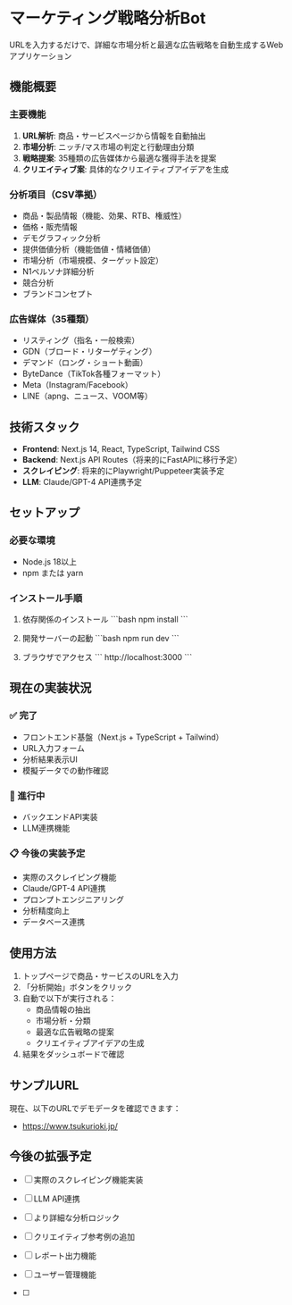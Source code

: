 # マーケティング戦略分析Bot

URLを入力するだけで、詳細な市場分析と最適な広告戦略を自動生成するWebアプリケーション

## 機能概要

### 主要機能
1. **URL解析**: 商品・サービスページから情報を自動抽出
2. **市場分析**: ニッチ/マス市場の判定と行動理由分類
3. **戦略提案**: 35種類の広告媒体から最適な獲得手法を提案
4. **クリエイティブ案**: 具体的なクリエイティブアイデアを生成

### 分析項目（CSV準拠）
- 商品・製品情報（機能、効果、RTB、権威性）
- 価格・販売情報
- デモグラフィック分析
- 提供価値分析（機能価値・情緒価値）
- 市場分析（市場規模、ターゲット設定）
- N1ペルソナ詳細分析
- 競合分析
- ブランドコンセプト

### 広告媒体（35種類）
- リスティング（指名・一般検索）
- GDN（ブロード・リターゲティング）
- デマンド（ロング・ショート動画）
- ByteDance（TikTok各種フォーマット）
- Meta（Instagram/Facebook）
- LINE（apng、ニュース、VOOM等）

## 技術スタック

- **Frontend**: Next.js 14, React, TypeScript, Tailwind CSS
- **Backend**: Next.js API Routes（将来的にFastAPIに移行予定）
- **スクレイピング**: 将来的にPlaywright/Puppeteer実装予定
- **LLM**: Claude/GPT-4 API連携予定

## セットアップ

### 必要な環境
- Node.js 18以上
- npm または yarn

### インストール手順

1. 依存関係のインストール
\`\`\`bash
npm install
\`\`\`

2. 開発サーバーの起動
\`\`\`bash
npm run dev
\`\`\`

3. ブラウザでアクセス
\`\`\`
http://localhost:3000
\`\`\`

## 現在の実装状況

### ✅ 完了
- フロントエンド基盤（Next.js + TypeScript + Tailwind）
- URL入力フォーム
- 分析結果表示UI
- 模擬データでの動作確認

### 🚧 進行中
- バックエンドAPI実装
- LLM連携機能

### 📋 今後の実装予定
- 実際のスクレイピング機能
- Claude/GPT-4 API連携
- プロンプトエンジニアリング
- 分析精度向上
- データベース連携

## 使用方法

1. トップページで商品・サービスのURLを入力
2. 「分析開始」ボタンをクリック
3. 自動で以下が実行される：
   - 商品情報の抽出
   - 市場分析・分類
   - 最適な広告戦略の提案
   - クリエイティブアイデアの生成
4. 結果をダッシュボードで確認

## サンプルURL

現在、以下のURLでデモデータを確認できます：
- https://www.tsukurioki.jp/

## 今後の拡張予定

- [ ] 実際のスクレイピング機能実装
- [ ] LLM API連携
- [ ] より詳細な分析ロジック
- [ ] クリエイティブ参考例の追加
- [ ] レポート出力機能
- [ ] ユーザー管理機能

- [ ] 
